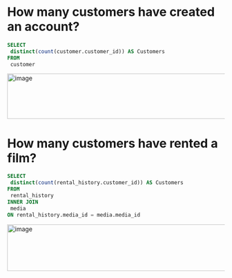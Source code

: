 # How many customers have created an account?
````sql
SELECT
 distinct(count(customer.customer_id)) AS Customers
FROM
 customer
````
<img width="713" height="105" alt="image" src="https://github.com/user-attachments/assets/f99912f6-b389-4150-8a75-0f7e944a7e96" />


# How many customers have rented a film?
````sql
SELECT
 distinct(count(rental_history.customer_id)) AS Customers 
FROM
 rental_history
INNER JOIN
 media
ON rental_history.media_id = media.media_id
````
<img width="716" height="108" alt="image" src="https://github.com/user-attachments/assets/f0380171-a652-49f5-903e-a89e07e38724" />
